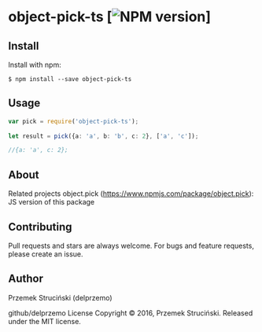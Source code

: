 # object-pick-ts [![NPM version](https://img.shields.io/npm/v/object.pick.svg?style=flat)]


## Install
Install with npm:

```$ npm install --save object-pick-ts```

## Usage

```ts
var pick = require('object-pick-ts');
 
let result = pick({a: 'a', b: 'b', c: 2}, ['a', 'c']);

//{a: 'a', c: 2};
```
        
## About
Related projects
object.pick (https://www.npmjs.com/package/object.pick): JS version of this package 

## Contributing
Pull requests and stars are always welcome. For bugs and feature requests, please create an issue.

## Author
Przemek Struciński (delprzemo)

github/delprzemo
License
Copyright © 2016, Przemek Struciński. Released under the MIT license.

